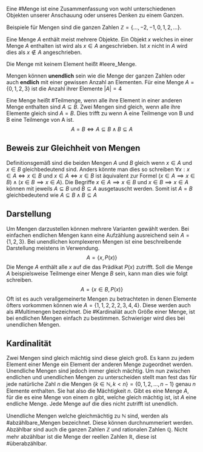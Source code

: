 Eine #Menge ist eine Zusammenfassung von wohl unterschiedenen Objekten unserer Anschauung oder unseres Denken zu einem Ganzen. 

Beispiele für Mengen sind die ganzen Zahlen $\mathbb{Z}=\{\dots,-2,-1,0,1,2,\dots\}$.

Eine Menge $A$ enthält meist mehrere Objekte. Ein Objekt $x$ welches in einer Menge $A$ enthalten ist wird als $x \in A$ angeschrieben. Ist $x$ nicht in $A$ wird dies als $x \not \in A$ angeschrieben.

Die Menge mit keinem Element heißt #leere_Menge. 

Mengen können **unendlich** sein wie die Menge der ganzen Zahlen oder auch **endlich** mit einer gewissen Anzahl an Elementen. Für eine Menge $A = \{0,1,2,3\}$ ist die Anzahl ihrer Elemente $|A| = 4$

Eine Menge heißt #Teilmenge, wenn alle ihre Element in einer anderen Menge enthalten sind $A  \subseteq B$.
Zwei Mengen sind gleich, wenn alle ihre Elemente gleich sind $A=B$.  Dies trifft zu wenn A eine Teilmenge von B und B eine Teilmenge von A ist.
$$
A=B \iff A \subseteq B \land B\subseteq A
$$
## Beweis zur Gleichheit von Mengen
Definitionsgemäß sind die beiden Mengen $A$ und $B$ gleich wenn $x\in A$ und $x\in B$ gleichbedeutend sind. Anders könnte man dies so schreiben $\forall x:x\in A\iff x\in B$ und $x\in A \iff x \in B$ ist äquivalent zur Formel $(x\in A \implies x\in B)\land(x\in B\implies x\in A)$.
Die Begriffe $x\in A\implies x\in B$ und $x\in B \implies x\in A$ können mit jeweils $A\subseteq B$ und $B\subseteq A$ ausgetauscht werden. Somit ist $A=B$ gleichbedeutend wie $A \subseteq B \land B \subseteq A$

## Darstellung
Um Mengen darzustellen können mehrere Varianten gewählt werden. Bei einfachen endlichen Mengen kann eine Aufzählung ausreichend sein $A = \{1,2,3\}$. Bei unendlichen komplexeren Mengen ist eine beschreibende Darstellung meistens in Verwendung.
$$
A=\{x,P(x)\}
$$
Die Menge $A$ enthält alle $x$ auf die das Prädikat $P(x)$ zutrifft. Soll die Menge $A$ beispielsweise Teilmenge einer Menge $B$ sein, kann man dies wie folgt schreiben.
$$
A=\{x\in B,P(x)\}
$$
Oft ist es auch verallgemeinerte Mengen zu betrachteten in denen Elemente öfters vorkommen können wie $A=\{1,1,2,2,2,3,4,4\}$. Diese werden auch als #Multimengen bezeichnet. Die #Kardinaliät auch Größe einer Menge, ist bei endlichen Mengen einfach zu bestimmen. Schwieriger wird dies bei unendlichen Mengen.

## Kardinalität
Zwei Mengen sind gleich mächtig sind diese gleich groß. Es kann zu jedem Element einer Menge ein Element der anderen Menge zugeordnet werden. Unendliche Mengen sind jedoch immer gleich mächtig.
Um nun zwischen endlichen und unendlichen Mengen zu unterscheiden stellt man fest das für jede natürliche Zahl $n$ die Mengen $\{k\in\mathbb{N},k<n\}=\{0,1,2,\dots,n-1\}$ genau $n$ Elemente enthalten. Sie hat also die Mächtigkeit $n$. Gibt es eine Menge $A$, für die es eine Menge von einem $n$ gibt, welche gleich mächtig ist, ist $A$ eine endliche Menge. Jede Menge auf die dies nicht zutrifft ist unendlich.

Unendliche Mengen welche gleichmächtig zu $\mathbb{N}$ sind, werden als #abzählbare_Mengen bezeichnet. Diese können durchnummeriert werden. Abzählbar sind auch die ganzen Zahlen $\mathbb{Z}$ und rationalen Zahlen $\mathbb{Q}$. Nicht mehr abzählbar ist die Menge der reellen Zahlen $\mathbb{R}$, diese ist #überabzählbar.